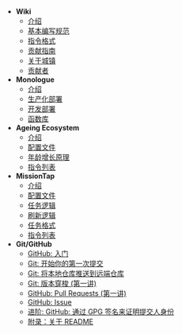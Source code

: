 - **Wiki**
  - [介绍](/wiki/index.md)
  - [基本编写规范](/wiki/manual.md)
  - [指令格式](/wiki/command-format.md)
  - [贡献指南](/wiki/contribution.md)
  - [关于城镇](/wiki/about-realms.md)
  - [贡献者](/wiki/contributors.md)
- **Monologue**
  - [介绍](/monologue/index.md)
  - [生产化部署](/monologue/production.md)
  - [开发部署](/monologue/development.md)
  - [函数库](/monologue/functions.md)
- **Ageing Ecosystem**
  - [介绍](/ageing/index.md)
  - [配置文件](/ageing/config.md)
  - [年龄增长原理](/ageing/growth.md)
  - [指令列表](/ageing/commands.md)
- **MissionTap**
  - [介绍](/missiontap/index.md)
  - [配置文件](/missiontap/config.md)
  - [任务逻辑](/missiontap/mission.md)
  - [刷新逻辑](/missiontap/refresh.md)
  - [任务格式](/missiontap/structure.md)
  - [指令列表](/missiontap/commands.md)
- **Git/GitHub**
  - [GitHub: 入门](github/github_welcome.md)
  - [Git: 开始你的第一次提交](github/git_first_commit.md)
  - [Git: 将本地仓库推送到远端仓库](github/git_push_remote.md)
  - [Git: 版本穿梭 (第一讲)](github/git_reset_1.md)
  - [GitHub: Pull Requests (第一讲)](github/github_pull_requests_1.md)
  - [GitHub: Issue](github/github_issue.md)
  - [进阶: GitHub: 通过 GPG 签名来证明提交人身份](github/github_gpg_sign.md)
  - [附录：关于 README](github/about_readme.md)